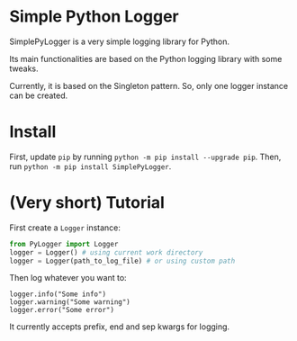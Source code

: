 # Simple Python Logger

SimplePyLogger is a very simple logging library for Python.

Its main functionalities are based on the Python logging library with some tweaks.

Currently, it is based on the Singleton pattern. So, only one logger instance can be created.

# Install

First, update `pip` by running `python -m pip install --upgrade pip`. Then, run `python -m pip install SimplePyLogger`.

# (Very short) Tutorial

First create a `Logger` instance:

```python
from PyLogger import Logger
logger = Logger() # using current work directory
logger = Logger(path_to_log_file) # or using custom path
```

Then log whatever you want to:

```
logger.info("Some info")
logger.warning("Some warning")
logger.error("Some error")
```

It currently accepts prefix, end and sep kwargs for logging.
